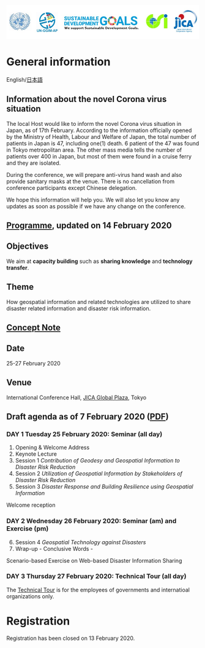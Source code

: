 ![banner](banner.jpg)
# General information
English/[日本語](ja)

## Information about the novel Corona virus situation
The local Host would like to inform the novel Corona virus situation in Japan, as of 17th February. According to the information officially opened by the Ministry of Health, Labour and Welfare of Japan, the total number of patients in Japan is 47, including one(1) death. 6 patient of the 47 was found in Tokyo metropolitan area. The other mass media tells the number of patients over 400 in Japan, but most of them were found in a cruise ferry and they are isolated.

During the conference, we will prepare anti-virus hand wash and also provide sanitary masks at the venue. There is no cancellation from conference participants except Chinese delegation.

We hope this information will help you. We will also let you know any updates as soon as possible if we have any change on the conference.

## [Programme](programme.pdf), updated on 14 February 2020

## Objectives

We aim at **capacity building** such as **sharing knowledge** and **technology transfer**.

## Theme

How geospatial information and related technologies are utilized to share disaster related information and disaster risk information.

## [Concept Note](concept_note.md)

## Date

25-27 February 2020

## Venue

International Conference Hall, [JICA Global Plaza](access.pdf), Tokyo

## Draft agenda as of 7 February 2020 ([PDF](agenda.pdf))
### DAY 1 Tuesday 25 February 2020: Seminar (all day)

1. Opening & Welcome Address
2. Keynote Lecture
3. Session 1 *Contribution of Geodesy and Geospatial Information to Disaster Risk Reduction*
4. Session 2 *Utilization of Geospatial Information by Stakeholders of Disaster Risk Reduction*
5. Session 3 *Disaster Response and Building Resilience using Geospatial Information*

Welcome reception

### DAY 2 Wednesday 26 February 2020: Seminar (am) and Exercise (pm)

<ol start='6'>
 <li>Session 4 <i>Geospatial Technology against Disasters</i></li>
 <li>Wrap-up - Conclusive Words -</li>
</ol>

Scenario-based Exercise on Web-based Disaster Information Sharing

### DAY 3 Thursday 27 February 2020: Technical Tour (all day)
The [Technical Tour](technical_tour.pdf) is for the employees of governments and internatioal organizations only. 

# Registration
Registration has been closed on 13 February 2020. 
